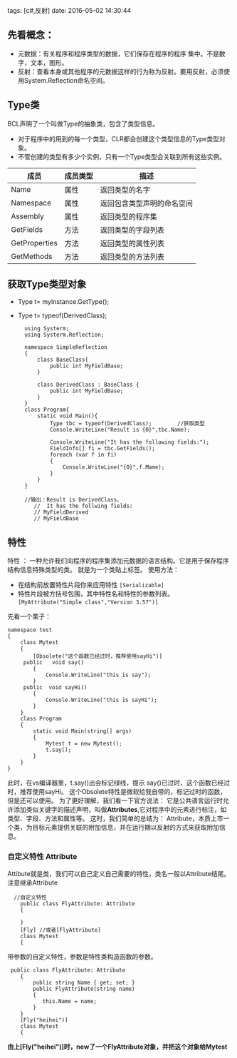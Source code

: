 tags: [c#,反射] date: 2016-05-02 14:30:44



## 先看概念：

* 元数据：有关程序和程序类型的数据，它们保存在程序的程序 集中。不是数字，文本，图形。
* 反射：查看本身或其他程序的元数据这样的行为称为反射。要用反射，必须使用System.Reflection命名空间。


<!-- more -->


## Type类
BCL声明了一个叫做Type的抽象类，包含了类型信息。

* 对于程序中的用到的每一个类型，CLR都会创建这个类型信息的Type类型对象。
* 不管创建的类型有多少个实例，只有一个Type类型会关联到所有这些实例。



| 成员            | 成员类型 | 描述            |
| ------------- | ---- | ------------- |
| Name          | 属性   | 返回类型的名字       |
| Namespace     | 属性   | 返回包含类型声明的命名空间 |
| Assembly      | 属性   | 返回类型的程序集      |
| GetFields     | 方法   | 返回类型的字段列表     |
| GetProperties | 方法   | 返回类型的属性列表     |
| GetMethods    | 方法   | 返回类型的方法列表     |




## 获取Type类型对象
* Type t= myInstance.GetType();
* Type t= typeof(DerivedClass);

        using Systerm;
        using Systerm.Reflection;
        
        namespace SimpleReflection
        {
            class BaseClass{
                public int MyFieldBase;
            }
            
            class DerivedClass : BaseClass {
                public int MyFieldBase;
            }
        }
        class Program{
            static void Main(){
                Type tbc = typeof(DerivedClass);        //获取类型
                Console.WriteLine("Result is {0}",tbc.Name);
                
                Console.WriteLine("It has the following fields:");
                FieldInfo[] fi = tbc.GetFields();
                foreach (var f in fi)
                {
                    Console.WriteLine("{0}",f.Mame);
                } 
            }
        }
        
        //输出：Result is DerivedClass，
           //  It has the follwing fields:
           // MyFieldDerived
           // MyFieldBase

## 特性
特性 ： 一种允许我们向程序的程序集添加元数据的语言结构。它是用于保存程序结构信息特殊类型的类。 就是为一个类贴上标签。
使用方法：

* 在结构前放置特性片段你来应用特性
  ` [Serializable] `
* 特性片段被方括号包围，其中特性名和特性的参数列表。
  ` [MyAttribute("Simple class","Version 3.57")] `

先看一个栗子：

    namespace test
    {
        class Mytest
        {
            [Obsolete("这个函数已经过时，推荐使用sayHi")]
         public   void say()
            {
                Console.WriteLine("this is say");
            }
         public  void sayHi()
            {
                Console.WriteLine("this is sayHi");
            }
        }
        class Program
        { 
            static void Main(string[] args)
            {
                Mytest t = new Mytest();
                t.say();
            }
        }
    }
此时，在vs编译器里，t.say()出会标记绿线，提示 say()已过时，这个函数已经过时，推荐使用sayHi。
这个Obsolete特性是微软给我自带的，标记过时的函数，但是还可以使用。
为了更好理解，我们看一下官方说法：
它是公共语言运行时允许添加类似关键字的描述声明，叫做**Attributes**,它对程序中的元素进行标注，如类型、字段、方法和属性等。
这时，我们简单的总结为： Attribute，本质上市一个类，为目标元素提供关联的附加信息，并在运行期以反射的方式来获取附加信息。

### 自定义特性 Attribute
Attibute就是类，我们可以自己定义自己需要的特性，类名一般以Attribute结尾。注意继承Attribute

      //自定义特性
        public class FlyAttribute: Attribute
        {
    
        }
        [Fly] //或者[FlyAttribute]
        class Mytest
        {

带参数的自定义特性，参数是特性类构造函数的参数。

     public class FlyAttribute: Attribute
        {
            public string Name { get; set; }
            public FlyAttribute(string name)
            {
               this.Name = name;
            }
        }
        [Fly("heihei")] 
        class Mytest
        {

**由上[Fly("heihei")]时，new了一个FlyAttribute对象，并把这个对象给Mytest**












